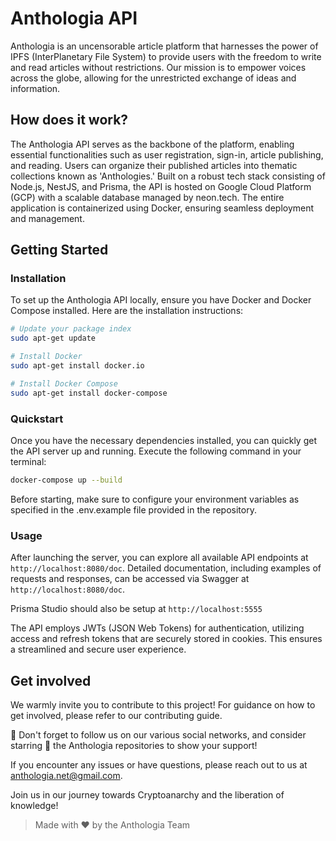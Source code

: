# Anthologia API

Anthologia is an uncensorable article platform that harnesses the power of IPFS (InterPlanetary File System) to provide users with the freedom to write and read articles without restrictions. Our mission is to empower voices across the globe, allowing for the unrestricted exchange of ideas and information.

## How does it work?

The Anthologia API serves as the backbone of the platform, enabling essential functionalities such as user registration, sign-in, article publishing, and reading. Users can organize their published articles into thematic collections known as 'Anthologies.' Built on a robust tech stack consisting of Node.js, NestJS, and Prisma, the API is hosted on Google Cloud Platform (GCP) with a scalable database managed by neon.tech. The entire application is containerized using Docker, ensuring seamless deployment and management.

## Getting Started

### Installation

To set up the Anthologia API locally, ensure you have Docker and Docker Compose installed. Here are the installation instructions:

```bash
# Update your package index
sudo apt-get update

# Install Docker
sudo apt-get install docker.io

# Install Docker Compose
sudo apt-get install docker-compose
```

### Quickstart
Once you have the necessary dependencies installed, you can quickly get the API server up and running. Execute the following command in your terminal:

```bash
docker-compose up --build
```
Before starting, make sure to configure your environment variables as specified in the .env.example file provided in the repository.

### Usage
After launching the server, you can explore all available API endpoints at `http://localhost:8080/doc`. Detailed documentation, including examples of requests and responses, can be accessed via Swagger at `http://localhost:8080/doc`.

Prisma Studio should also be setup at `http://localhost:5555`

The API employs JWTs (JSON Web Tokens) for authentication, utilizing access and refresh tokens that are securely stored in cookies. This ensures a streamlined and secure user experience.

## Get involved
We warmly invite you to contribute to this project! For guidance on how to get involved, please refer to our contributing guide.

 🚀 Don't forget to follow us on our various social networks, and consider starring 🌟 the Anthologia repositories to show your support!


If you encounter any issues or have questions, please reach out to us at anthologia.net@gmail.com.

Join us in our journey towards Cryptoanarchy and the liberation of knowledge!

>Made with ❤️ by the Anthologia Team
